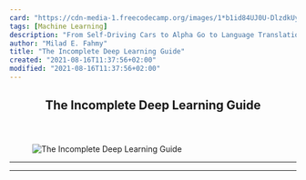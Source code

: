 ```yaml
---
card: "https://cdn-media-1.freecodecamp.org/images/1*b1id84UJ0U-DlzdkUyKgEQ.jpeg"
tags: [Machine Learning]
description: "From Self-Driving Cars to Alpha Go to Language Translation, D"
author: "Milad E. Fahmy"
title: "The Incomplete Deep Learning Guide"
created: "2021-08-16T11:37:56+02:00"
modified: "2021-08-16T11:37:56+02:00"
---
```

<div class="site-wrapper">
<main id="site-main" class="site-main outer">
<div class="inner">
<article class="post-full post tag-machine-learning tag-deep-learning tag-artificial-intelligence tag-technology tag-programming ">
<header class="post-full-header">
<h1 class="post-full-title">The Incomplete Deep Learning Guide</h1>
</header>
<figure class="post-full-image">
<picture>
<source media="(max-width: 700px)" sizes="1px" srcset="data:image/gif;base64,R0lGODlhAQABAIAAAAAAAP///yH5BAEAAAAALAAAAAABAAEAAAIBRAA7 1w">
<source media="(min-width: 701px)" sizes="(max-width: 800px) 400px,
(max-width: 1170px) 700px,
1400px" srcset="https://cdn-media-1.freecodecamp.org/images/1*b1id84UJ0U-DlzdkUyKgEQ.jpeg 300w,
https://cdn-media-1.freecodecamp.org/images/1*b1id84UJ0U-DlzdkUyKgEQ.jpeg 600w,
https://cdn-media-1.freecodecamp.org/images/1*b1id84UJ0U-DlzdkUyKgEQ.jpeg 1000w,
https://cdn-media-1.freecodecamp.org/images/1*b1id84UJ0U-DlzdkUyKgEQ.jpeg 2000w">
<img onerror="this.style.display='none'" src="https://cdn-media-1.freecodecamp.org/images/1*b1id84UJ0U-DlzdkUyKgEQ.jpeg" alt="The Incomplete Deep Learning Guide">
</picture>
</figure>
<section class="post-full-content">
<div class="post-content">
</div>
<hr>
<hr>
</section>
</article>
</div>
</main>
</div>
<!-- Google Tag Manager (noscript) -->
<!-- End Google Tag Manager (noscript) -->
